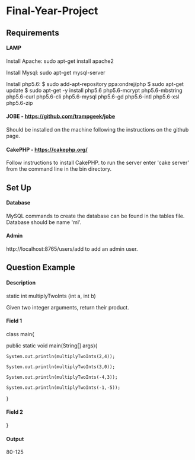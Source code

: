 # Final-Year-Project

## Requirements
#### LAMP
Install Apache: sudo apt-get install apache2

Install Mysql: sudo apt-get mysql-server

Install php5.6: $ sudo add-apt-repository ppa:ondrej/php
		$ sudo apt-get update
		$ sudo apt-get -y install php5.6 php5.6-mcrypt php5.6-mbstring php5.6-curl php5.6-cli php5.6-mysql php5.6-gd php5.6-intl php5.6-xsl php5.6-zip


#### JOBE - https://github.com/trampgeek/jobe
Should be installed on the machine following the instructions on the github page.

#### CakePHP - https://cakephp.org/
Follow instructions to install CakePHP. to run the server enter 'cake server' from the command line in the bin directory.

## Set Up
#### Database
MySQL commands to create the database can be found in the tables file. Database should be name 'ml'.

#### Admin
http://localhost:8765/users/add to add an admin user.

## Question Example
#### Description
static int  multiplyTwoInts  (int a, int b)

Given two integer arguments, return their product.

#### Field 1
class main{

  public static void main(String[] args){
  
    System.out.println(multiplyTwoInts(2,4));
    
    System.out.println(multiplyTwoInts(3,0));
    
    System.out.println(multiplyTwoInts(-4,3));
    
    System.out.println(multiplyTwoInts(-1,-5));
    
  }

#### Field 2
}

#### Output
80-125
